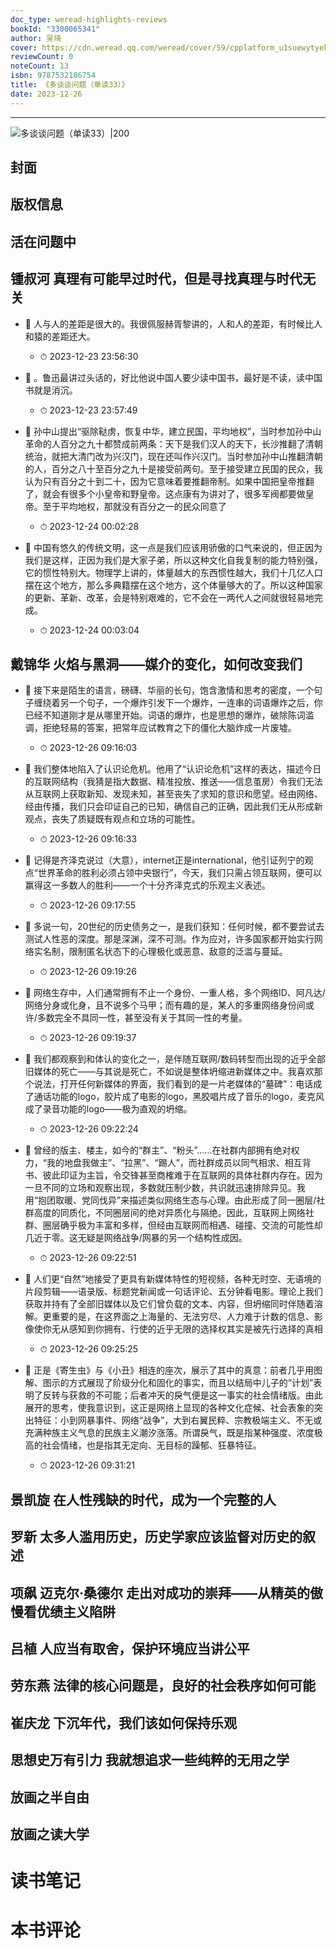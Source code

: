 ```yaml
---
doc_type: weread-highlights-reviews
bookId: "3300065341"
author: 吴琦
cover: https://cdn.weread.qq.com/weread/cover/59/cpplatform_u1suewytyekkdxxtae6cso/t7_cpplatform_u1suewytyekkdxxtae6cso1703145936.jpg
reviewCount: 0
noteCount: 13
isbn: 9787532186754
title: 《多谈谈问题（单读33）》
date: 2023-12-26
---
```


---

![ 多谈谈问题（单读33）|200](https://cdn.weread.qq.com/weread/cover/59/cpplatform_u1suewytyekkdxxtae6cso/t7_cpplatform_u1suewytyekkdxxtae6cso1703145936.jpg)


## 封面

## 版权信息

## 活在问题中

## 锺叔河 真理有可能早过时代，但是寻找真理与时代无关


- 📌 人与人的差距是很大的。我很佩服赫胥黎讲的，人和人的差距，有时候比人和猿的差距还大。 
    - ⏱ 2023-12-23 23:56:30 

- 📌 。鲁迅最讲过头话的，好比他说中国人要少读中国书，最好是不读，读中国书就是消沉。 
    - ⏱ 2023-12-23 23:57:49 

- 📌 孙中山提出“驱除鞑虏，恢复中华，建立民国，平均地权”，当时参加孙中山革命的人百分之九十都赞成前两条：天下是我们汉人的天下，长沙推翻了清朝统治，就把大清门改为兴汉门，现在还叫作兴汉门。当时参加孙中山推翻清朝的人，百分之八十至百分之九十是接受前两句。至于接受建立民国的民众，我认为只有百分之十到二十，因为它意味着要推翻帝制。如果中国把皇帝推翻了，就会有很多个小皇帝和野皇帝。这点康有为讲对了，很多军阀都要做皇帝。至于平均地权，那就没有百分之一的民众同意了 
    - ⏱ 2023-12-24 00:02:28 

- 📌 中国有悠久的传统文明，这一点是我们应该用骄傲的口气来说的，但正因为我们是这样，正因为我们是大家子弟，所以这种文化自我复制的能力特别强，它的惯性特别大。物理学上讲的，体量越大的东西惯性越大，我们十几亿人口摆在这个地方，那么多典籍摆在这个地方，这个体量够大的了。所以这种国家的更新、革新、改革，会是特别艰难的，它不会在一两代人之间就很轻易地完成。 
    - ⏱ 2023-12-24 00:03:04 
## 戴锦华 火焰与黑洞——媒介的变化，如何改变我们


- 📌 接下来是陌生的语言，磅礴、华丽的长句，饱含激情和思考的密度，一个句子缠绕着另一个句子，一个爆炸引发下一个爆炸，一连串的词语爆炸之后，你已经不知道刚才是从哪里开始。词语的爆炸，也是思想的爆炸，破除陈词滥调，拒绝轻易的答案，把常年应试教育之下的僵化大脑炸成一片废墟。 
    - ⏱ 2023-12-26 09:16:03 

- 📌 我们整体地陷入了认识论危机。他用了“认识论危机”这样的表达，描述今日的互联网结构（我猜是指大数据、精准投放、推送——信息茧房）令我们无法从互联网上获取新知、发现未知，甚至丧失了求知的意识和愿望。经由网络、经由传播，我们只会印证自己的已知，确信自己的正确，因此我们无从形成新观点，丧失了质疑既有观点和立场的可能性。 
    - ⏱ 2023-12-26 09:16:33 

- 📌 记得是齐泽克说过（大意），internet正是international，他引证列宁的观点“世界革命的胜利必须占领中央银行”，今天，我们只需占领互联网，便可以赢得这一多数人的胜利——一个十分齐泽克式的乐观主义表述。 
    - ⏱ 2023-12-26 09:17:55 

- 📌 多说一句，20世纪的历史债务之一，是我们获知：任何时候，都不要尝试去测试人性恶的深度。那是深渊，深不可测。作为应对，许多国家都开始实行网络实名制，限制匿名状态下的心理极化或恶意、敌意的泛滥与蔓延。 
    - ⏱ 2023-12-26 09:19:26 

- 📌 网络生存中，人们通常拥有不止一个身份、一重人格，多个网络ID、阿凡达/网络分身或化身，且不说多个马甲；而有趣的是，某人的多重网络身份间或许/多数完全不具同一性，甚至没有关于其同一性的考量。 
    - ⏱ 2023-12-26 09:19:37 

- 📌 我们都观察到和体认的变化之一，是伴随互联网/数码转型而出现的近乎全部旧媒体的死亡——与其说是死亡，不如说是整体坍缩进新媒体之中。我喜欢那个说法，打开任何新媒体的界面，我们看到的是一片老媒体的“墓碑”：电话成了通话功能的logo，胶片成了电影的logo，黑胶唱片成了音乐的logo，麦克风成了录音功能的logo——极为直观的坍缩。 
    - ⏱ 2023-12-26 09:22:24 

- 📌 曾经的版主、楼主，如今的“群主”、“粉头”……在社群内部拥有绝对权力，“我的地盘我做主”、“拉黑”、“踢人”，而社群成员以同气相求、相互背书、彼此印证为主旨，令交锋甚至商榷难于在互联网的具体社群内存在。因为一旦不同的立场和观察出现，多数就压制少数，共识就迅速排除异见。我用“抱团取暖、党同伐异”来描述类似网络生态与心理。由此形成了同一圈层/社群高度的同质化，不同圈层间的绝对异质化与隔绝。因此，互联网上网络社群、圈层确乎极为丰富和多样，但经由互联网而相遇、碰撞、交流的可能性却几近于零。这无疑是网络战争/网暴的另一个结构性成因。 
    - ⏱ 2023-12-26 09:22:51 

- 📌 人们更“自然”地接受了更具有新媒体特性的短视频，各种无时空、无语境的片段剪辑——语录版、标题党新闻或一句话评论、五分钟看电影。理论上我们获取并持有了全部旧媒体以及它们曾负载的文本、内容，但坍缩同时伴随着溶解。更重要的是，在这界面之上海量的、无法穷尽、人力难于计数的信息、影像使你无从感知到你拥有、行使的近乎无限的选择权其实是被先行选择的真相 
    - ⏱ 2023-12-26 09:25:25 

- 📌 正是《寄生虫》与《小丑》相连的座次，展示了其中的真意：前者几乎用图解、图示的方式展现了阶级分化和固化的事实，而且以结局中儿子的“计划”表明了反转与获救的不可能；后者冲天的戾气便是这一事实的社会情绪版。由此展开的思考，使我意识到，这正是网络上显现的各种文化症候、社会表象的突出特征：小到网暴事件、网络“战争”，大到右翼民粹、宗教极端主义、不无或充满种族主义气息的民族主义潮汐涨落。所谓戾气，既是指某种强度、浓度极高的社会情绪，也是指其无定向、无目标的躁郁、狂暴特征。 
    - ⏱ 2023-12-26 09:31:21 
## 景凯旋 在人性残缺的时代，成为一个完整的人

## 罗新 太多人滥用历史，历史学家应该监督对历史的叙述

## 项飙 迈克尔·桑德尔 走出对成功的崇拜——从精英的傲慢看优绩主义陷阱

## 吕植 人应当有取舍，保护环境应当讲公平

## 劳东燕 法律的核心问题是，良好的社会秩序如何可能

## 崔庆龙 下沉年代，我们该如何保持乐观

## 思想史万有引力 我就想追求一些纯粹的无用之学

## 放画之半自由

## 放画之读大学


# 读书笔记


# 本书评论
